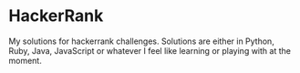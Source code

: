 # HackerRank
My solutions for hackerrank challenges. Solutions are either in Python, Ruby, Java, JavaScript or whatever I feel like learning or playing with at the moment.
